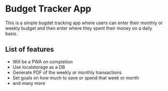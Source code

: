 # Budget Tracker App

This is a simple bugdet tracking app where users can enter their monthly or weekly budget and then enter where they spent their money on a daily basis.

## List of features
- Will be a PWA on completion
- Use localstorage as a DB
- Generate PDF of the weekly or monthly transactions
- Set goals on how much to save or spend that week or month
- and many more